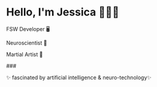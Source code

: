 <h1> Hello, I'm Jessica 👩🏽‍💻 </h1>

   
<p> FSW Developer  🖥  </p>  
<p> Neuroscientist  🧠 </p>
<p> Martial Artist 🥋 </p>
###<p> ✨ fascinated by artificial intelligence & neuro-technology✨ </p>


